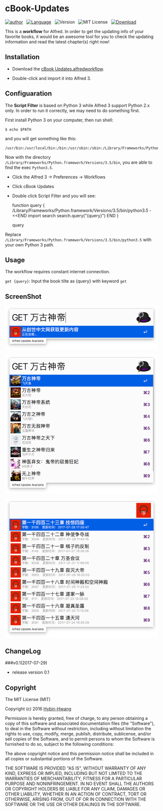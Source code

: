 # cBook-Updates

[![author](https://img.shields.io/badge/Hybin-STU-red.svg)](https://github.com/Hybin)&nbsp;&nbsp;
[![Language](https://img.shields.io/badge/Python-3.5-yellow.svg)](https://www.python.org)&nbsp;&nbsp;
![Version](https://img.shields.io/badge/version-0.1-green.svg)&nbsp;&nbsp;
![MIT License](https://img.shields.io/badge/license-MIT-blue.svg)&nbsp;&nbsp;
[![Download](https://img.shields.io/badge/downloads-87k-brightgreen.svg)](https://raw.githubusercontent.com/Hybin/cBook-Updates/master/cBook%20Updates.alfredworkflow)

This is a **workflow** for Alfred. In order to get the updating info of your favorite books, it would be an awesome tool for you to check the updating information and read the latest chapter(s) right now!

## Installation

* Download the [cBook Updates.alfredworkflow](https://raw.githubusercontent.com/Hybin/cBook-Updates/master/cBook%20Updates.alfredworkflow).

* Double-click and import it into Alfred 3.

## Configuaration

The **Script Filter** is based on Python 3 while Alfred 3 support Python 2.x only. In order to run it correctly, we may need to do something first.

First install Python 3 on your computer, then run shell:

	$ echo $PATH

and you will get something like this:

	/usr/bin:/usr/local/bin:/bin:/usr/sbin:/sbin:/Library/Frameworks/Python.framework/Versions/3.5/bin:

Now with the directory `/Library/Frameworks/Python.framework/Versions/3.5/bin`, you are able to find the exec `Python3.5`. 
* Click the Alfred 3 -> Preferences -> Workflows
* Click cBook Updates
* Double click Script Filter and you will see:

	function query {
		/Library/Frameworks/Python.framework/Versions/3.5/bin/python3.5 - <<END
		import search
		search.query("{query}")
		END
	}
	
	query

Replace `/Library/Frameworks/Python.framework/Versions/3.5/bin/python3.5` with your own Python 3 path.

## Usage

The workflow requires constant internet connection.

`get {query}`: Input the book tilte as {query} with keyword `get`

## ScreenShot

![insert](https://github.com/Hybin/cBook-Updates/blob/master/screenshot/insert.png?raw=true)

![Get Results](https://github.com/Hybin/cBook-Updates/blob/master/screenshot/getResults.png?raw=true)

![Get Content](https://github.com/Hybin/cBook-Updates/blob/master/screenshot/getContent.png?raw=true)

## ChangeLog

###v0.1(2017-07-29)

* release version 0.1

## Copyright

The MIT License (MIT)

Copyright (c) 2016 [Hybin-Hwang](https://github.com/Hybin)

Permission is hereby granted, free of charge, to any person obtaining a copy of this software and associated documentation files (the "Software"), to deal in the Software without restriction, including without limitation the rights to use, copy, modify, merge, publish, distribute, sublicense, and/or sell copies of the Software, and to permit persons to whom the Software is furnished to do so, subject to the following conditions:

The above copyright notice and this permission notice shall be included in all copies or substantial portions of the Software.

THE SOFTWARE IS PROVIDED "AS IS", WITHOUT WARRANTY OF ANY KIND, EXPRESS OR IMPLIED, INCLUDING BUT NOT LIMITED TO THE WARRANTIES OF MERCHANTABILITY, FITNESS FOR A PARTICULAR PURPOSE AND NONINFRINGEMENT. IN NO EVENT SHALL THE AUTHORS OR COPYRIGHT HOLDERS BE LIABLE FOR ANY CLAIM, DAMAGES OR OTHER LIABILITY, WHETHER IN AN ACTION OF CONTRACT, TORT OR OTHERWISE, ARISING FROM, OUT OF OR IN CONNECTION WITH THE SOFTWARE OR THE USE OR OTHER DEALINGS IN THE SOFTWARE.

